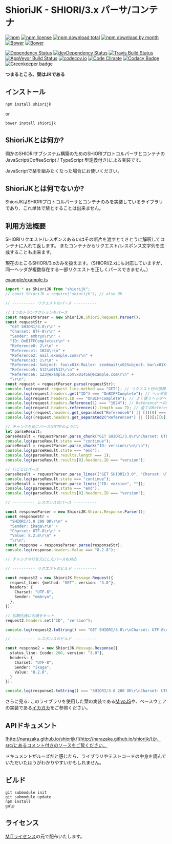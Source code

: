 ShioriJK - SHIORI/3.x パーサ/コンテナ
=============================================

[![npm](https://img.shields.io/npm/v/shiorijk.svg)](https://www.npmjs.com/package/shiorijk)
[![npm license](https://img.shields.io/npm/l/shiorijk.svg)](https://www.npmjs.com/package/shiorijk)
[![npm download total](https://img.shields.io/npm/dt/shiorijk.svg)](https://www.npmjs.com/package/shiorijk)
[![npm download by month](https://img.shields.io/npm/dm/shiorijk.svg)](https://www.npmjs.com/package/shiorijk)
[![Bower](https://img.shields.io/bower/v/shiorijk.svg)](https://github.com/Narazaka/shiorijk)
[![Bower](https://img.shields.io/bower/l/shiorijk.svg)](https://github.com/Narazaka/shiorijk)

[![Dependency Status](https://david-dm.org/Narazaka/shiorijk/status.svg)](https://david-dm.org/Narazaka/shiorijk)
[![devDependency Status](https://david-dm.org/Narazaka/shiorijk/dev-status.svg)](https://david-dm.org/Narazaka/shiorijk?type=dev)
[![Travis Build Status](https://travis-ci.org/Narazaka/shiorijk.svg?branch=master)](https://travis-ci.org/Narazaka/shiorijk)
[![AppVeyor Build Status](https://ci.appveyor.com/api/projects/status/github/Narazaka/shiorijk?svg=true&branch=master)](https://ci.appveyor.com/project/Narazaka/shiorijk)
[![codecov.io](https://codecov.io/github/Narazaka/shiorijk/coverage.svg?branch=master)](https://codecov.io/github/Narazaka/shiorijk?branch=master)
[![Code Climate](https://codeclimate.com/github/Narazaka/shiorijk/badges/gpa.svg)](https://codeclimate.com/github/Narazaka/shiorijk)
[![Codacy Badge](https://api.codacy.com/project/badge/Grade/3e8aa6e24b6d47c29aa8ebb82b6a1e06)](https://www.codacy.com/app/narazaka/shiorijk?utm_source=github.com&amp;utm_medium=referral&amp;utm_content=Narazaka/shiorijk&amp;utm_campaign=Badge_Grade)
[![Greenkeeper badge](https://badges.greenkeeper.io/Narazaka/single-file-worker.js.svg)](https://greenkeeper.io/)

**つまるところ、栞はJKである**

インストール
--------------------------

    npm install shiorijk

or

    bower install shiorijk

ShioriJKとは何か?
--------------------------

伺かのSHIORIサブシステム構築のためのSHIORIプロトコルパーサとコンテナのJavaScript(CoffeeScript / TypeScript 型定義付き)による実装です。

JavaScriptで栞を組みたくなった場合にお使いください。

ShioriJKとは何でないか?
--------------------------

ShioriJKはSHIORIプロトコルパーサとコンテナのみを実装しているライブラリであり、これ単体で栞とすることは出来ません。

利用方法概要
--------------------------

SHIORIリクエスト/レスポンスあるいはその断片を渡すとてきとうに解釈してコンテナに入れて返します。
またコンテナからリクエスト/レスポンス文字列を生成することも出来ます。

現在のところSHIORI/3.xのみを扱えます。（SHIORI/2.xにも対応していますが、同一ヘッダが複数存在する一部リクエストを正しくパースできません。）

[example/example.ts](example/example.ts)
```typescript
import * as ShioriJK from "shiorijk";
// const ShioriJK = require("shiorijk"); // also OK

// ---------- リクエストのパース ----------

// 1つのトランザクションをパース
const requestParser = new ShioriJK.Shiori.Request.Parser();
const requestStr =
  "GET SHIORI/3.0\r\n" +
  "Charset: UTF-8\r\n" +
  "Sender: embryo\r\n" +
  "ID: OnBIFFComplete\r\n" +
  "Reference0: 2\r\n" +
  "Reference1: 1024\r\n" +
  "Reference2: mail.example.com\r\n" +
  "Reference3: 1\r\n" +
  "Reference4: Subject: foo\x01X-Mailer: sendmail\x02Subject: bar\x01X-Mailer: Sylpheed\r\n" +
  "Reference5: 512\x01512\r\n" +
  "Reference6: 123@example.com\x01456@example.com\r\n" +
  "\r\n";
const request = requestParser.parse(requestStr);
console.log(request.request_line.method === "GET"); // リクエスト行の情報
console.log(request.headers.get("ID") === "OnBIFFComplete"); // ヘッダ値を取得
console.log(request.headers.ID === "OnBIFFComplete"); // よく使うヘッダへのショートカット
console.log(request.headers.Reference(1) === "1024"); // Reference*へのショートカット
console.log(request.headers.references().length === 7); // 全てのReference*の値を取得
console.log((request.headers.get_separated("Reference6") || [])[0] === "123@example.com"); // \x01で区切られた値の取得
console.log((request.headers.get_separated2("Reference4") || [])[1][0] === "Subject: bar"); // \x01と\x02で区切られた値の取得

// チャンクを元にパース(HTTPのように)
let parseResult;
parseResult = requestParser.parse_chunk("GET SHIORI/3.0\r\nCharset: UTF-8\r\n");
console.log(parseResult.state === "continue");
parseResult = requestParser.parse_chunk("ID: version\r\n\r\n");
console.log(parseResult.state === "end");
console.log(parseResult.results.length === 1);
console.log(parseResult.results[0].headers.ID === "version");

// 行ごとにパース
parseResult = requestParser.parse_lines(["GET SHIORI/3.0", "Charset: UTF-8"]);
console.log(parseResult.state === "continue");
parseResult = requestParser.parse_lines(["ID: version", ""]);
console.log(parseResult.state === "end");
console.log(parseResult.results[0].headers.ID === "version");

// ---------- レスポンスのパース ----------

const responseParser = new ShioriJK.Shiori.Response.Parser();
const responseStr =
  "SHIORI/3.0 200 OK\r\n" +
  "Sender: ikaga\r\n" +
  "Charset: UTF-8\r\n" +
  "Value: 8.2.8\r\n" +
  "\r\n";
const response = responseParser.parse(responseStr);
console.log(response.headers.Value === "8.2.8");

// チャンクや行を元にしたパースも対応

// ---------- リクエストのビルド ----------

const request2 = new ShioriJK.Message.Request({
  request_line: {method: "GET", version: "3.0"},
  headers: {
    Charset: "UTF-8",
    Sender: "embryo",
  },
});

// 初期化後にも値をセット
request2.headers.set("ID", "version");

console.log(request2.toString() === "GET SHIORI/3.0\r\nCharset: UTF-8\r\nSender: embryo\r\nID: version\r\n\r\n");

// ---------- レスポンスのビルド ----------

const response2 = new ShioriJK.Message.Response({
  status_line: {code: 200, version: "3.0"},
  headers: {
    Charset: "UTF-8",
    Sender: "ikaga",
    Value: "8.2.8",
  }
});

console.log(response2.toString() === "SHIORI/3.0 200 OK\r\nCharset: UTF-8\r\nSender: ikaga\r\nValue: 8.2.8\r\n\r\n");
```

さらに見る: このライブラリを使用した栞の実装である[MiyoJS](https://github.com/Narazaka/miyojs)や、ベースウェアの実装である[イカガカ](https://github.com/Ikagaka/Ikagaka.demo)をご参照ください。

APIドキュメント
--------------------------

[http://narazaka.github.io/shiorijk/](http://narazaka.github.io/shiorijk/)か、src/にあるコメント付きのソースをご覧ください。

ドキュメントがルーズだと感じたら、ライブラリやテストコードの中身を読んでいただいたほうがわかりやすいかもしれません。

ビルド
--------------------------

    git submodule init
    git submodule update
    npm install
    gulp

ライセンス
--------------------------

[MITライセンス](http://narazaka.net/license/MIT?2017)の元で配布いたします。
